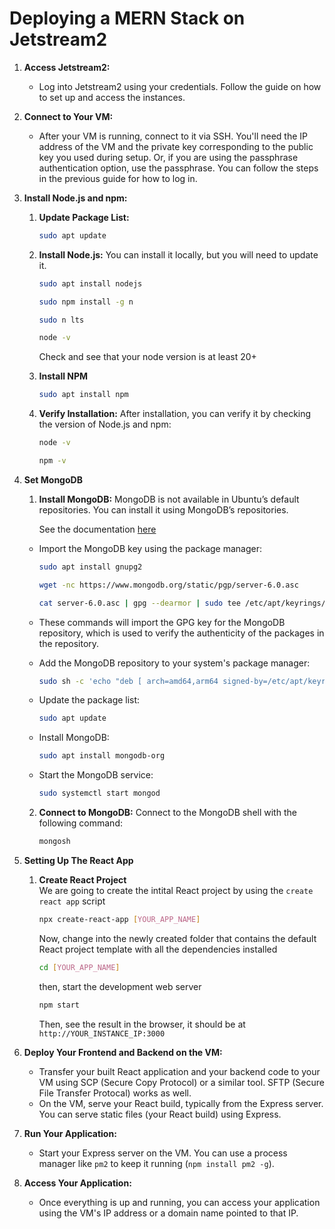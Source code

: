 # Deploying a MERN Stack on Jetstream2

1. **Access Jetstream2:**
   - Log into Jetstream2 using your credentials. Follow the guide on how to set up and access the instances.

2. **Connect to Your VM:**
   - After your VM is running, connect to it via SSH. You'll need the IP address of the VM and the private key corresponding to the public key you used during setup. Or, if you are using the passphrase authentication option, use the passphrase. You can follow the steps in the previous guide for how to log in.

3. **Install Node.js and npm:**

   1. **Update Package List:**
      ```bash
      sudo apt update
      ```

   2. **Install Node.js:**
      You can install it locally, but you will need to update it.
      ```bash
      sudo apt install nodejs
      
      sudo npm install -g n
      
      sudo n lts
      
      node -v
      ```

      Check and see that your node version is at least 20+

   3. **Install NPM**
      ```bash
      sudo apt install npm
      ```   
      
   3. **Verify Installation:**
      After installation, you can verify it by checking the version of Node.js and npm:
      ```bash
      node -v
      
      npm -v
      ```

4. **Set MongoDB**

   1. **Install MongoDB:**
      MongoDB is not available in Ubuntu’s default repositories. You can install it using MongoDB’s repositories.

      See the documentation [here](https://www.mongodb.com/docs/manual/tutorial/install-mongodb-on-ubuntu/)

   - Import the MongoDB key using the package manager:
      ```bash
      sudo apt install gnupg2 
      
      wget -nc https://www.mongodb.org/static/pgp/server-6.0.asc 

      cat server-6.0.asc | gpg --dearmor | sudo tee /etc/apt/keyrings/mongodb.gpg >/dev/null 
      ```
   - These commands will import the GPG key for the MongoDB repository, which is used to verify the authenticity of the packages in the repository.
      
   - Add the MongoDB repository to your system's package manager:
      ```bash
      sudo sh -c 'echo "deb [ arch=amd64,arm64 signed-by=/etc/apt/keyrings/mongodb.gpg] https://repo.mongodb.org/apt/ubuntu jammy/mongodb-org/6.0 multiverse" >> /etc/apt/sources.list.d/mongo.list' 
      ```
   - Update the package list:
      ```bash
      sudo apt update 
      ```

   - Install MongoDB:
      ```bash
      sudo apt install mongodb-org 
      ```
   - Start the MongoDB service:
      ```bash
      sudo systemctl start mongod  
      ```
   2. **Connect to MongoDB:**
      Connect to the MongoDB shell with the following command:
      ```bash
      mongosh
      ```

5. **Setting Up The React App**
   1. **Create React Project**   
      We are going to create the intital React project by using the `create react app` script
      ```bash
      npx create-react-app [YOUR_APP_NAME]
      ```
      Now, change into the newly created folder that contains the default React project template with all the dependencies installed
      ```bash
      cd [YOUR_APP_NAME]
      ```
      then, start the development web server
      ```bash
      npm start
      ```
      Then, see the result in the browser, it should be at `http://YOUR_INSTANCE_IP:3000`


6. **Deploy Your Frontend and Backend on the VM:**
   - Transfer your built React application and your backend code to your VM using SCP (Secure Copy Protocol) or a similar tool. SFTP (Secure File Transfer Protocal) works as well.
   - On the VM, serve your React build, typically from the Express server. You can serve static files (your React build) using Express.

7. **Run Your Application:**
   - Start your Express server on the VM. You can use a process manager like `pm2` to keep it running (`npm install pm2 -g`).

8. **Access Your Application:**
   - Once everything is up and running, you can access your application using the VM's IP address or a domain name pointed to that IP.
